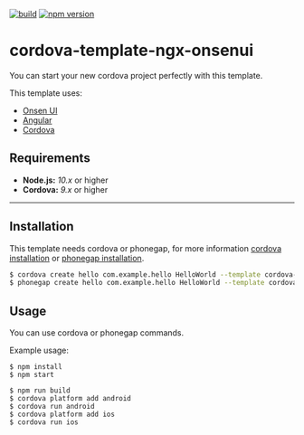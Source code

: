 <!--
#
# Licensed to the Apache Software Foundation (ASF) under one
# or more contributor license agreements.  See the NOTICE file
# distributed with this work for additional information
# regarding copyright ownership.  The ASF licenses this file
# to you under the Apache License, Version 2.0 (the
# "License"); you may not use this file except in compliance
# with the License.  You may obtain a copy of the License at
#
# http://www.apache.org/licenses/LICENSE-2.0
#
# Unless required by applicable law or agreed to in writing,
# software distributed under the License is distributed on an
# "AS IS" BASIS, WITHOUT WARRANTIES OR CONDITIONS OF ANY
#  KIND, either express or implied.  See the License for the
# specific language governing permissions and limitations
# under the License.
#
-->
[![build][travis-ci-image]][travis-ci-url]
[![npm version][npm-image]][npm-url]

# cordova-template-ngx-onsenui

You can start your new cordova project perfectly with this template.

This template uses:
* [Onsen UI](https://onsen.io/)
* [Angular](https://angular.io/)
* [Cordova](https://cordova.apache.org/)

## Requirements
* **Node.js:** _10.x_ or higher
* **Cordova:** _9.x_ or higher

---

## Installation

This template needs cordova or phonegap, for more information [cordova installation](https://cordova.apache.org/docs/en/latest/guide/cli/) or [phonegap installation](http://docs.phonegap.com/getting-started/1-install-phonegap/desktop/).


``` bash
$ cordova create hello com.example.hello HelloWorld --template cordova-template-ngx-onsenui
$ phonegap create hello com.example.hello HelloWorld --template cordova-template-ngx-onsenui
```


## Usage

You can use cordova or phonegap commands.

Example usage:
```
$ npm install
$ npm start
```
```
$ npm run build
$ cordova platform add android
$ cordova run android
$ cordova platform add ios
$ cordova run ios
```


[travis-ci-url]: http://travis-ci.org/puku0x/ngrx-todo
[travis-ci-image]: https://travis-ci.org/puku0x/ngrx-todo.svg?branch=master
[npm-url]: https://badge.fury.io/js/cordova-template-ngx-onsenui
[npm-image]: https://badge.fury.io/js/cordova-template-ngx-onsenui.svg
